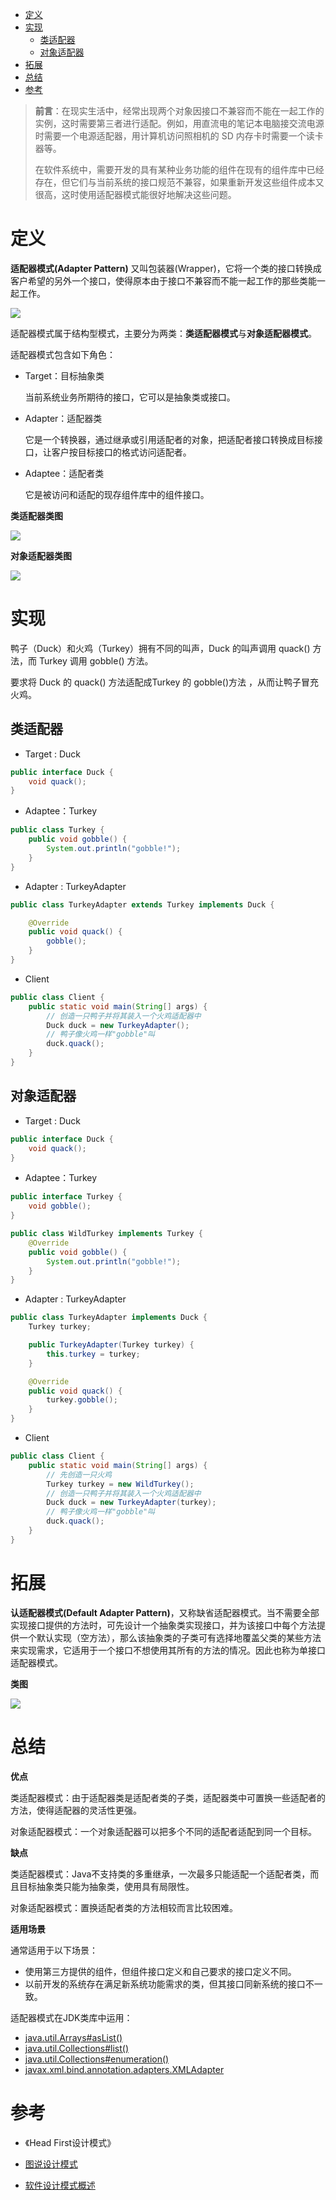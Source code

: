 - [定义](#定义)
- [实现](#实现)
  - [类适配器](#类适配器)
  - [对象适配器](#对象适配器)
- [拓展](#拓展)
- [总结](#总结)
- [参考](#参考)

> **前言**：在现实生活中，经常出现两个对象因接口不兼容而不能在一起工作的实例，这时需要第三者进行适配。例如，用直流电的笔记本电脑接交流电源时需要一个电源适配器，用计算机访问照相机的 SD 内存卡时需要一个读卡器等。
>
> 在软件系统中，需要开发的具有某种业务功能的组件在现有的组件库中已经存在，但它们与当前系统的接口规范不兼容，如果重新开发这些组件成本又很高，这时使用适配器模式能很好地解决这些问题。

# 定义

**适配器模式(Adapter Pattern)** 又叫包装器(Wrapper)，它将一个类的接口转换成客户希望的另外一个接口，使得原本由于接口不兼容而不能一起工作的那些类能一起工作。

![](https://img-blog.csdnimg.cn/20201209095707300.png)

适配器模式属于结构型模式，主要分为两类：**类适配器模式**与**对象适配器模式**。

适配器模式包含如下角色：

- Target：目标抽象类

  当前系统业务所期待的接口，它可以是抽象类或接口。

- Adapter：适配器类

  它是一个转换器，通过继承或引用适配者的对象，把适配者接口转换成目标接口，让客户按目标接口的格式访问适配者。

- Adaptee：适配者类

  它是被访问和适配的现存组件库中的组件接口。

**类适配器类图**

![](https://img-blog.csdnimg.cn/20201209135457291.png)

**对象适配器类图**

![](https://img-blog.csdnimg.cn/20201209135008846.png)

# 实现

鸭子（Duck）和火鸡（Turkey）拥有不同的叫声，Duck 的叫声调用 quack() 方法，而 Turkey 调用 gobble() 方法。

要求将 Duck 的 quack() 方法适配成Turkey 的 gobble()方法 ，从而让鸭子冒充火鸡。

## 类适配器

* Target : Duck

```java
public interface Duck {
	void quack();
}
```

* Adaptee：Turkey

```java
public class Turkey {
    public void gobble() {
        System.out.println("gobble!");
    }
}
```

* Adapter :  TurkeyAdapter

```java
public class TurkeyAdapter extends Turkey implements Duck {

	@Override
	public void quack() {
		gobble();
	}
}
```

* Client

```java
public class Client {
    public static void main(String[] args) {
        // 创造一只鸭子并将其装入一个火鸡适配器中
        Duck duck = new TurkeyAdapter();
        // 鸭子像火鸡一样"gobble"叫
        duck.quack();
    }
}
```

## 对象适配器

* Target : Duck

```java
public interface Duck {
    void quack();
}
```

* Adaptee：Turkey

```java
public interface Turkey {
    void gobble();
}

public class WildTurkey implements Turkey {
    @Override
    public void gobble() {
        System.out.println("gobble!");
    }
}
```

* Adapter :  TurkeyAdapter

```java
public class TurkeyAdapter implements Duck {
    Turkey turkey;

    public TurkeyAdapter(Turkey turkey) {
        this.turkey = turkey;
    }

    @Override
    public void quack() {
        turkey.gobble();
    }
}
```

* Client

```java
public class Client {
    public static void main(String[] args) {
        // 先创造一只火鸡
        Turkey turkey = new WildTurkey();
        // 创造一只鸭子并将其装入一个火鸡适配器中
        Duck duck = new TurkeyAdapter(turkey);
        // 鸭子像火鸡一样"gobble"叫
        duck.quack();
    }
}
```

# 拓展

**认适配器模式(Default Adapter Pattern)**，又称缺省适配器模式。当不需要全部实现接口提供的方法时，可先设计一个抽象类实现接口，并为该接口中每个方法提供一个默认实现（空方法），那么该抽象类的子类可有选择地覆盖父类的某些方法来实现需求，它适用于一个接口不想使用其所有的方法的情况。因此也称为单接口适配器模式。

**类图**

![](https://img-blog.csdnimg.cn/20201209135033156.png)

# 总结

**优点**

类适配器模式：由于适配器类是适配者类的子类，适配器类中可置换一些适配者的方法，使得适配器的灵活性更强。

对象适配器模式：一个对象适配器可以把多个不同的适配者适配到同一个目标。

**缺点**

类适配器模式：Java不支持类的多重继承，一次最多只能适配一个适配者类，而且目标抽象类只能为抽象类，使用具有局限性。

对象适配器模式：置换适配者类的方法相较而言比较困难。

**适用场景**

通常适用于以下场景：

- 使用第三方提供的组件，但组件接口定义和自己要求的接口定义不同。
- 以前开发的系统存在满足新系统功能需求的类，但其接口同新系统的接口不一致。

适配器模式在JDK类库中运用：

- [java.util.Arrays#asList()](http://docs.oracle.com/javase/8/docs/api/java/util/Arrays.html#asList%28T...%29)
- [java.util.Collections#list()](https://docs.oracle.com/javase/8/docs/api/java/util/Collections.html#list-java.util.Enumeration-)
- [java.util.Collections#enumeration()](https://docs.oracle.com/javase/8/docs/api/java/util/Collections.html#enumeration-java.util.Collection-)
- [javax.xml.bind.annotation.adapters.XMLAdapter](http://docs.oracle.com/javase/8/docs/api/javax/xml/bind/annotation/adapters/XmlAdapter.html#marshal-BoundType-)

# 参考

* 《Head First设计模式》

* [图说设计模式](https://design-patterns.readthedocs.io/zh_CN/latest/index.html#)
* [软件设计模式概述](http://c.biancheng.net/view/1317.html)